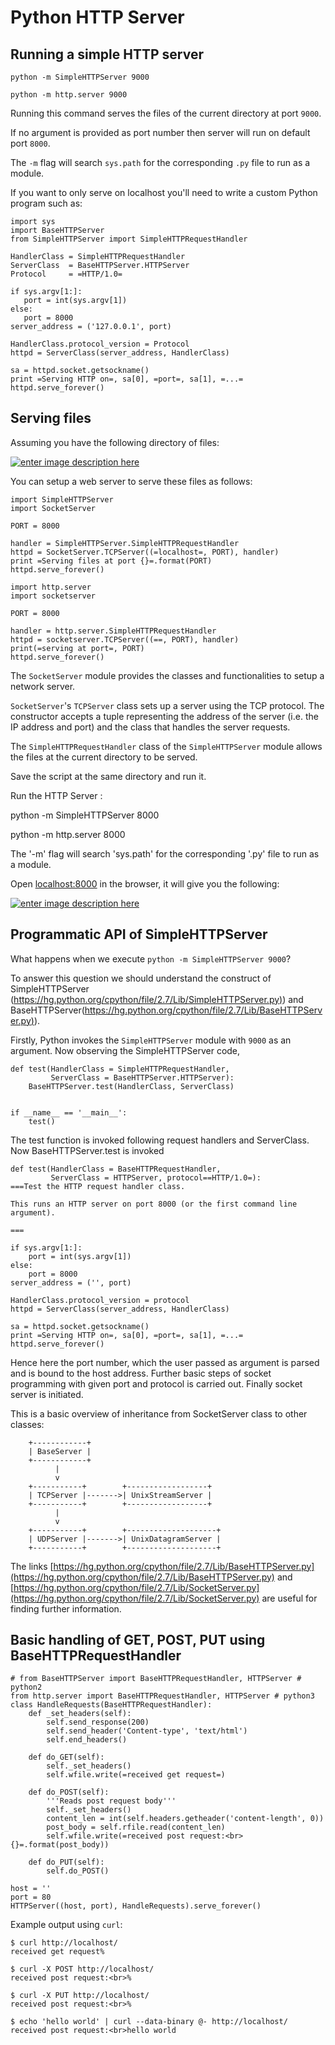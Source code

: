 # Python HTTP Server



## Running a simple HTTP server


```
python -m SimpleHTTPServer 9000

```

```
python -m http.server 9000

```

Running this command serves the files of the current directory at port `9000`.

If no argument is provided as port number then server will run on default port `8000`.

The `-m` flag will search `sys.path` for the corresponding `.py` file to run as a module.

If you want to only serve on localhost you'll need to write a custom Python program such as:

```
import sys
import BaseHTTPServer
from SimpleHTTPServer import SimpleHTTPRequestHandler

HandlerClass = SimpleHTTPRequestHandler
ServerClass  = BaseHTTPServer.HTTPServer
Protocol     = =HTTP/1.0=

if sys.argv[1:]:
   port = int(sys.argv[1])
else:
   port = 8000
server_address = ('127.0.0.1', port)

HandlerClass.protocol_version = Protocol
httpd = ServerClass(server_address, HandlerClass)

sa = httpd.socket.getsockname()
print =Serving HTTP on=, sa[0], =port=, sa[1], =...=
httpd.serve_forever()

```



## Serving files


Assuming you have the following directory of files:

[<img src="http://i.stack.imgur.com/61fLG.jpg" alt="enter image description here" />](http://i.stack.imgur.com/61fLG.jpg)

You can setup a web server to serve these files as follows:

```
import SimpleHTTPServer
import SocketServer

PORT = 8000

handler = SimpleHTTPServer.SimpleHTTPRequestHandler
httpd = SocketServer.TCPServer((=localhost=, PORT), handler)
print =Serving files at port {}=.format(PORT)
httpd.serve_forever()

```

```
import http.server
import socketserver

PORT = 8000

handler = http.server.SimpleHTTPRequestHandler
httpd = socketserver.TCPServer((==, PORT), handler)
print(=serving at port=, PORT)
httpd.serve_forever()

```

The `SocketServer` module provides the classes and functionalities to setup a network server.

`SocketServer`'s `TCPServer` class sets up a server using the TCP protocol. The constructor accepts
a tuple representing the address of the server (i.e. the IP address and port) and the class that
handles the server requests.

The `SimpleHTTPRequestHandler` class of the `SimpleHTTPServer` module allows
the files at the current directory to be served.

Save the script at the same directory and run it.

Run the HTTP Server :

python -m SimpleHTTPServer 8000

python -m http.server 8000

The '-m' flag will search 'sys.path' for the corresponding '.py' file to run as a module.

Open [localhost:8000](http://localhost:8000) in the browser, it will give you the following:

[<img src="http://i.stack.imgur.com/FfhnV.jpg" alt="enter image description here" />](http://i.stack.imgur.com/FfhnV.jpg)



## Programmatic API of SimpleHTTPServer


What happens when we execute `python -m SimpleHTTPServer 9000`?

To answer this question we should understand the construct of SimpleHTTPServer ([https://hg.python.org/cpython/file/2.7/Lib/SimpleHTTPServer.py)](https://hg.python.org/cpython/file/2.7/Lib/SimpleHTTPServer.py)) and BaseHTTPServer([https://hg.python.org/cpython/file/2.7/Lib/BaseHTTPServer.py)](https://hg.python.org/cpython/file/2.7/Lib/BaseHTTPServer.py)).

Firstly, Python invokes the `SimpleHTTPServer` module with `9000` as an argument. Now observing the SimpleHTTPServer code,

```
def test(HandlerClass = SimpleHTTPRequestHandler,
         ServerClass = BaseHTTPServer.HTTPServer):
    BaseHTTPServer.test(HandlerClass, ServerClass)


if __name__ == '__main__':
    test()

```

The test function is invoked following request handlers and ServerClass. Now BaseHTTPServer.test is invoked

```
def test(HandlerClass = BaseHTTPRequestHandler,
         ServerClass = HTTPServer, protocol==HTTP/1.0=):
===Test the HTTP request handler class.

This runs an HTTP server on port 8000 (or the first command line
argument).

===

if sys.argv[1:]:
    port = int(sys.argv[1])
else:
    port = 8000
server_address = ('', port)

HandlerClass.protocol_version = protocol
httpd = ServerClass(server_address, HandlerClass)

sa = httpd.socket.getsockname()
print =Serving HTTP on=, sa[0], =port=, sa[1], =...=
httpd.serve_forever()

```

Hence here the port number, which the user passed as argument is parsed and is bound to the host address. Further basic steps of socket programming with given port and protocol is carried out. Finally socket server is initiated.

This is a basic overview of inheritance from SocketServer class to other classes:

```
    +------------+
    | BaseServer |
    +------------+
          |
          v
    +-----------+        +------------------+
    | TCPServer |------->| UnixStreamServer |
    +-----------+        +------------------+
          |
          v
    +-----------+        +--------------------+
    | UDPServer |------->| UnixDatagramServer |
    +-----------+        +--------------------+

```

The links
[https://hg.python.org/cpython/file/2.7/Lib/BaseHTTPServer.py](https://hg.python.org/cpython/file/2.7/Lib/BaseHTTPServer.py) and [https://hg.python.org/cpython/file/2.7/Lib/SocketServer.py](https://hg.python.org/cpython/file/2.7/Lib/SocketServer.py) are useful for finding further information.



## Basic handling of GET, POST, PUT using BaseHTTPRequestHandler


```
# from BaseHTTPServer import BaseHTTPRequestHandler, HTTPServer # python2
from http.server import BaseHTTPRequestHandler, HTTPServer # python3
class HandleRequests(BaseHTTPRequestHandler):
    def _set_headers(self):
        self.send_response(200)
        self.send_header('Content-type', 'text/html')
        self.end_headers()

    def do_GET(self):
        self._set_headers()
        self.wfile.write(=received get request=)
        
    def do_POST(self):
        '''Reads post request body'''
        self._set_headers()
        content_len = int(self.headers.getheader('content-length', 0))
        post_body = self.rfile.read(content_len)
        self.wfile.write(=received post request:<br>{}=.format(post_body))

    def do_PUT(self):
        self.do_POST()

host = ''
port = 80
HTTPServer((host, port), HandleRequests).serve_forever()

```

Example output using `curl`:

```
$ curl http://localhost/
received get request%                                                                                                                                                                                       

$ curl -X POST http://localhost/
received post request:<br>%                                                                                                                                                                                 

$ curl -X PUT http://localhost/
received post request:<br>%                                                                                                                                                                                 

$ echo 'hello world' | curl --data-binary @- http://localhost/
received post request:<br>hello world

```

